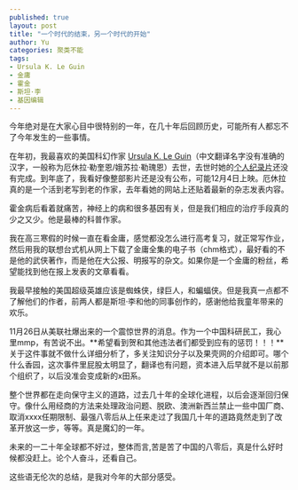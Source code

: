 ```yaml
---
published: true
layout: post
title: "一个时代的结束，另一个时代的开始"
author: Yu
categories: 聚类不能
tags:
- Ursula K. Le Guin
- 金庸
- 霍金
- 斯坦·李
- 基因编辑
---
```


今年绝对是在大家心目中很特别的一年，在几十年后回顾历史，可能所有人都忘不了今年发生的一些事情。

在年初，我最喜欢的美国科幻作家 [Ursula K. Le Guin](http://www.ursulakleguin.com/)（中文翻译名字没有准确的汉字，一般称为厄休拉·勒奎恩/娥苏拉·勒瑰恩）去世，去世时她的[个人纪录片](https://worldsofukl.com/)还没有完成。到年底了，我看好像整部影片还是没有公布，可能12月4日上映。厄休拉真的是一个活到老写到老的作家，去年看她的网站上还贴着最新的杂志发表内容。

霍金病后看着就痛苦，神经上的病和很多基因有关，但是我们相应的治疗手段真的少之又少。他是最棒的科普作家。

我在高三寒假的时候一直在看金庸，感觉都没怎么进行高考复习，就正常写作业，然后用我的联想台式机从网上下载了金庸全集的电子书（chm格式），最好看的不是他的武侠著作，而是他在大公报、明报写的杂文。如果你是一个金庸的粉丝，希望能找到他在报上发表的文章看看。

我最早接触的美国超级英雄应该是蜘蛛侠，绿巨人，和蝙蝠侠。但是我真一点都不了解他们的作者，前两人都是斯坦·李和他的同事创作的，感谢他给我童年带来的欢乐。

11月26日从美联社爆出来的一个震惊世界的消息。作为一个中国科研民工，我心里mmp，有苦说不出。**希望看到贺和其他违法者们都受到应有的惩罚！！！**关于这件事就不做什么详细分析了，多关注知识分子以及果壳网的介绍即可。哪个什么香园，这次事件里屁股太明显了，翻译也有问题，资本进入后早就不是以前那个组织了，以后没准会变成新的x田系。

整个世界都在走向保守主义的道路，过去几十年的全球化进程，以后会逐渐回归保守。像什么用经商的方法来处理政治问题、脱欧、澳洲新西兰禁止一些中国厂商、取消xxxx任期限制、最强八零后从上任来走过了我国几十年的道路竟然走到了改革开放这一步，等等。真是魔幻的一年。

未来的一二十年全球都不好过，整体而言,苦是苦了中国的八零后，真是什么好时候都没赶上。论个人奋斗，还看自己。

这些语无伦次的总结，是我对今年的大部分感受。
